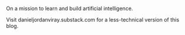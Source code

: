 On a mission to learn and build artificial intelligence.

Visit danieljordanviray.substack.com for a less-technical version of this blog.

